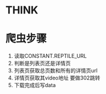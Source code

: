 # THINK

# 爬虫步骤

1. 读取CONSTANT.REPTILE_URL
2. 判断是列表页还是详情页
3. 列表页获取总页数和所有的详情页url
4. 详情页获取其video地址 要做302跳转
5. 下载完成后写data